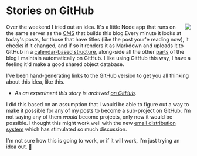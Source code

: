 # Stories on GitHub
<img src="http://scripting.com/images/2019/10/14/greenAcres.png" border="0" align="right">Over the weekend I tried out an idea. It's a little Node app that runs on the same server as the <a href="https://github.com/scripting/oldSchoolBlog">CMS</a> that builds this blog.Every minute it looks at today's posts, for those that have titles (like the post your'e reading now), it checks if it changed, and if so it renders it as Markdown and uploads it to GitHub in a <a href="https://github.com/scripting/Scripting-News/tree/master/blog/stories/">calendar-based structure</a>, along-side all the other <a href="https://github.com/scripting/Scripting-News/tree/master/blog">parts</a> of the blog I maintain automatically on GitHub.  I like using GitHub this way, I have a feeling it'd make a good shared object database.

I've been hand-generating links to the GitHub version to get you all thinking about this idea, like this. 
* <i>As an experiment this story is archived <a href="https://github.com/scripting/Scripting-News/blob/master/blog/stories/2019/10/14/a130849.md">on GitHub</a>.</i>

I did this based on an assumption that I would be able to figure out a way to make it possible for any of my posts to become a sub-project on GitHub. I'm not saying any of them <i>would</i> become projects, only now it would be possible. I thought this might work well with the new <a href="http://scripting.com/email/">email distribution system</a> which has stimulated so much discussion. 

I'm not sure how this is going to work, or if it will work, I'm just trying an idea out. :rocket:

